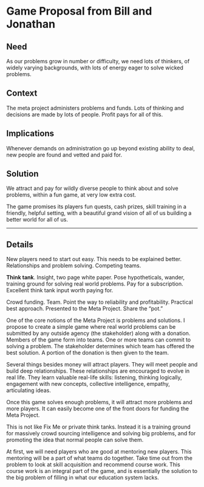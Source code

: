 # Game Proposal from Bill and Jonathan
## Need
As our problems grow in number or difficulty, we need lots of thinkers, of widely varying backgrounds, with lots of energy eager to solve wicked problems.

## Context
The meta project administers problems and funds. Lots of thinking and decisions are made by lots of people. Profit pays for all of this.

## Implications
Whenever demands on administration go up beyond existing ability to deal, new people are found and vetted and paid for.

## Solution
We attract and pay for wildly diverse people to think about and solve problems, within a fun game, at very low extra cost. 

The game promises its players fun quests, cash prizes, skill training in a friendly, helpful setting, with a beautiful grand vision of all of us building a better world for all of us.

---
## Details

New players need to start out easy. This needs to be explained better. Relationships and problem solving. Competing teams.

**Think tank**. Insight, two page white paper. Pose hypotheticals, wander, training ground for solving real world problems. Pay for a subscription. Excellent think tank input worth paying for.

Crowd funding. Team. Point the way to reliability and profitability. Practical best approach. Presented to the Meta Project. Share the “pot.” 

One of the core notions of the Meta Project is problems and solutions. I propose to create a simple game where real world problems can be submitted by any outside agency (the stakeholder) along with a donation. Members of the game form into teams. One or more teams can commit to solving a problem. The stakeholder determines which team has offered the best solution. A portion of the donation is then given to the team.

Several things besides money will attract players. They will meet people and build deep relationships. These relationships are encouraged to evolve in real life. They learn valuable real-life skills: listening, thinking logically, engagement with new concepts, collective intelligence, empathy, articulating ideas.

Once this game solves enough problems, it will attract more problems and more players. It can easily become one of the front doors for funding the Meta Project.

This is not like Fix Me or private think tanks. Instead it is a training ground for massively crowd sourcing intelligence and solving big problems, and for promoting the idea that normal people can solve them.

At first, we will need players who are good at mentoring new players. This mentoring will be a part of what teams do together. Take time out from the problem to look at skill acquisition and recommend course work. This course work is an integral part of the game, and is essentially the solution to the big problem of filling in what our education system lacks.